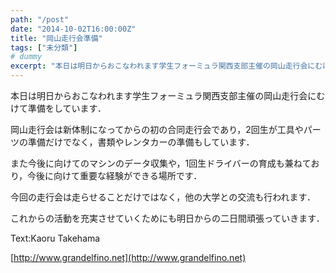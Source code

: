 ```yaml
---
path: "/post"
date: "2014-10-02T16:00:00Z"
title: "岡山走行会準備"
tags: ["未分類"]
# dummy
excerpt: "本日は明日からおこなわれます学生フォーミュラ関西支部主催の岡山走行会にむけて準備をしています．岡山走行会は新体制になってからの初の合同走行会であり，2回..."
---
```




本日は明日からおこなわれます学生フォーミュラ関西支部主催の岡山走行会にむけて準備をしています．

岡山走行会は新体制になってからの初の合同走行会であり，2回生が工具やパーツの準備だけでなく，書類やレンタカーの準備もしています．

また今後に向けてのマシンのデータ収集や，1回生ドライバーの育成も兼ねており，今後に向けて重要な経験ができる場所です．

今回の走行会は走らせることだけではなく，他の大学との交流も行われます．

これからの活動を充実させていくためにも明日からの二日間頑張っていきます．

Text:Kaoru Takehama

[http://www.grandelfino.net](http://www.grandelfino.net)

